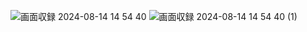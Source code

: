 ![画面収録 2024-08-14 14 54 40](https://github.com/user-attachments/assets/f0c6dced-e883-4de2-867b-da2df461a935)
![画面収録 2024-08-14 14 54 40 (1)](https://github.com/user-attachments/assets/47c5237c-95bb-4562-a1e2-64ac57ff266a)
